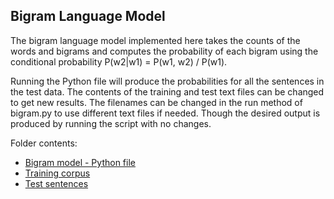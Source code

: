 ## Bigram Language Model

The bigram language model implemented here takes the counts of the words and bigrams
and computes the probability of each bigram using the conditional probability
P(w2|w1) = P(w1, w2) / P(w1).

Running the Python file will produce the probabilities for all the sentences in the
test data. The contents of the training and test text files can be changed to get
new results. The filenames can be changed in the run method of bigram.py to use
different text files if needed. Though the desired output is produced by running
the script with no changes.

Folder contents:

+ [Bigram model - Python file](bigram.py)
+ [Training corpus](training.txt)
+ [Test sentences](test.txt)